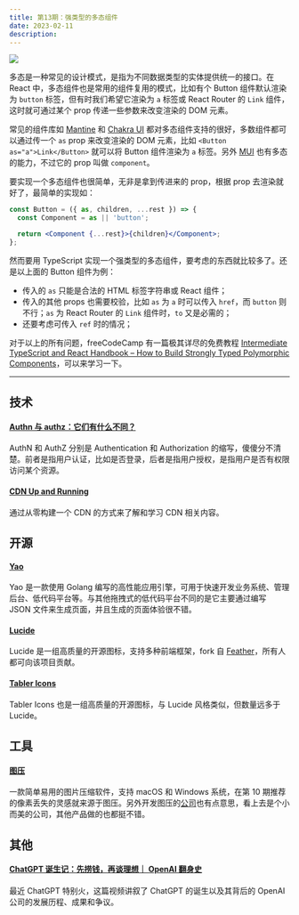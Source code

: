 ```yaml
---
title: 第13期：强类型的多态组件
date: 2023-02-11
description:
---
```


![](/static/weekly/issue-13-cover.jpg)

多态是一种常见的设计模式，是指为不同数据类型的实体提供统一的接口。在 React 中，多态组件也是常用的组件复用的模式，比如有个 Button 组件默认渲染为 `button` 标签，但有时我们希望它渲染为 `a` 标签或 React Router 的 `Link` 组件，这时就可通过某个 prop 传递一些参数来改变渲染的 DOM 元素。

常见的组件库如 [Mantine](https://mantine.dev/) 和 [Chakra UI](https://chakra-ui.com/) 都对多态组件支持的很好，多数组件都可以通过传一个 `as` prop 来改变渲染的 DOM 元素，比如 `<Button as="a">Link</Button>` 就可以将 Button 组件渲染为 `a` 标签。另外 [MUI](https://mui.com/) 也有多态的能力，不过它的 prop 叫做 `component`。

要实现一个多态组件也很简单，无非是拿到传进来的 prop，根据 prop 去渲染就好了，最简单的实现如：

```jsx
const Button = ({ as, children, ...rest }) => {
  const Component = as || 'button';

  return <Component {...rest}>{children}</Component>;
};
```

然而要用 TypeScript 实现一个强类型的多态组件，要考虑的东西就比较多了。还是以上面的 Button 组件为例：

- 传入的 `as` 只能是合法的 HTML 标签字符串或 React 组件；
- 传入的其他 props 也需要校验，比如 `as` 为 `a` 时可以传入 `href`，而 `button` 则不行；`as` 为 React Router 的 `Link` 组件时，`to` 又是必需的；
- 还要考虑可传入 `ref` 时的情况；

对于以上的所有问题，freeCodeCamp 有一篇极其详尽的免费教程 [Intermediate TypeScript and React Handbook – How to Build Strongly Typed Polymorphic Components](https://www.freecodecamp.org/news/build-strongly-typed-polymorphic-components-with-react-and-typescript/)，可以来学习一下。

<hr />

## 技术

#### [Authn 与 authz：它们有什么不同？](https://www.cloudflare.com/zh-cn/learning/access-management/authn-vs-authz/)

AuthN 和 AuthZ 分别是 Authentication 和 Authorization 的缩写，傻傻分不清楚。前者是指用户认证，比如是否登录，后者是指用户授权，是指用户是否有权限访问某个资源。

#### [CDN Up and Running](https://github.com/leandromoreira/cdn-up-and-running)

通过从零构建一个 CDN 的方式来了解和学习 CDN 相关内容。

## 开源

#### [Yao](https://github.com/YaoApp/yao)

Yao 是一款使用 Golang 编写的高性能应用引擎，可用于快速开发业务系统、管理后台、低代码平台等。与其他拖拽式的低代码平台不同的是它主要通过编写 JSON 文件来生成页面，并且生成的页面体验很不错。

#### [Lucide](https://github.com/lucide-icons/lucide)

Lucide 是一组高质量的开源图标，支持多种前端框架，fork 自 [Feather](https://github.com/feathericons/feather)，所有人都可向该项目贡献。

#### [Tabler Icons](https://github.com/tabler/tabler-icons)

Tabler Icons 也是一组高质量的开源图标，与 Lucide 风格类似，但数量远多于 Lucide。

## 工具

#### [图压](https://tuya.xinxiao.tech/)

一款简单易用的图片压缩软件，支持 macOS 和 Windows 系统，在第 10 期推荐的像素丢失的灵感就来源于图压。另外开发图压的[公司](https://xinxiao.tech/)也有点意思，看上去是个小而美的公司，其他产品做的也都挺不错。

## 其他

#### [ChatGPT 诞生记：先捞钱，再谈理想｜ OpenAI 翻身史](https://www.bilibili.com/video/BV1Te4y1w7D6)

最近 ChatGPT 特别火，这篇视频讲叙了 ChatGPT 的诞生以及其背后的 OpenAI 公司的发展历程、成果和争议。
